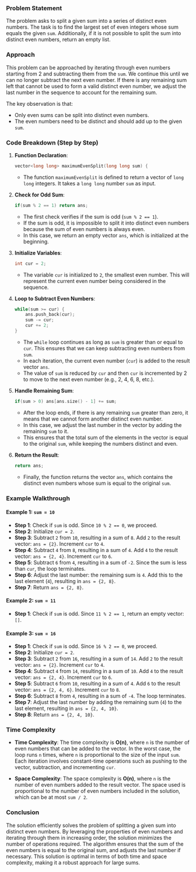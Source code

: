 ### Problem Statement

The problem asks to split a given sum into a series of distinct even numbers. The task is to find the largest set of even integers whose sum equals the given `sum`. Additionally, if it is not possible to split the sum into distinct even numbers, return an empty list.

### Approach

This problem can be approached by iterating through even numbers starting from 2 and subtracting them from the `sum`. We continue this until we can no longer subtract the next even number. If there is any remaining sum left that cannot be used to form a valid distinct even number, we adjust the last number in the sequence to account for the remaining sum.

The key observation is that:
- Only even sums can be split into distinct even numbers.
- The even numbers need to be distinct and should add up to the given `sum`.

### Code Breakdown (Step by Step)

1. **Function Declaration**:
   ```cpp
   vector<long long> maximumEvenSplit(long long sum) {
   ```
   - The function `maximumEvenSplit` is defined to return a vector of `long long` integers. It takes a `long long` number `sum` as input.

2. **Check for Odd Sum**:
   ```cpp
   if(sum % 2 == 1) return ans;
   ```
   - The first check verifies if the sum is odd (`sum % 2 == 1`).
   - If the sum is odd, it is impossible to split it into distinct even numbers because the sum of even numbers is always even.
   - In this case, we return an empty vector `ans`, which is initialized at the beginning.

3. **Initialize Variables**:
   ```cpp
   int cur = 2;
   ```
   - The variable `cur` is initialized to `2`, the smallest even number. This will represent the current even number being considered in the sequence.

4. **Loop to Subtract Even Numbers**:
   ```cpp
   while(sum >= cur) {
       ans.push_back(cur);
       sum -= cur;
       cur += 2;
   }
   ```
   - The `while` loop continues as long as `sum` is greater than or equal to `cur`. This ensures that we can keep subtracting even numbers from `sum`.
   - In each iteration, the current even number (`cur`) is added to the result vector `ans`.
   - The value of `sum` is reduced by `cur` and then `cur` is incremented by 2 to move to the next even number (e.g., 2, 4, 6, 8, etc.).

5. **Handle Remaining Sum**:
   ```cpp
   if(sum > 0) ans[ans.size() - 1] += sum;
   ```
   - After the loop ends, if there is any remaining `sum` greater than zero, it means that we cannot form another distinct even number.
   - In this case, we adjust the last number in the vector by adding the remaining `sum` to it.
   - This ensures that the total sum of the elements in the vector is equal to the original `sum`, while keeping the numbers distinct and even.

6. **Return the Result**:
   ```cpp
   return ans;
   ```
   - Finally, the function returns the vector `ans`, which contains the distinct even numbers whose sum is equal to the original `sum`.

### Example Walkthrough

#### Example 1: `sum = 10`
- **Step 1**: Check if `sum` is odd. Since `10 % 2 == 0`, we proceed.
- **Step 2**: Initialize `cur = 2`.
- **Step 3**: Subtract `2` from `10`, resulting in a sum of `8`. Add `2` to the result vector: `ans = {2}`. Increment `cur` to `4`.
- **Step 4**: Subtract `4` from `8`, resulting in a sum of `4`. Add `4` to the result vector: `ans = {2, 4}`. Increment `cur` to `6`.
- **Step 5**: Subtract `6` from `4`, resulting in a sum of `-2`. Since the sum is less than `cur`, the loop terminates.
- **Step 6**: Adjust the last number: the remaining sum is `4`. Add this to the last element (`4`), resulting in `ans = {2, 8}`.
- **Step 7**: Return `ans = {2, 8}`.

#### Example 2: `sum = 11`
- **Step 1**: Check if `sum` is odd. Since `11 % 2 == 1`, return an empty vector: `[]`.

#### Example 3: `sum = 16`
- **Step 1**: Check if `sum` is odd. Since `16 % 2 == 0`, we proceed.
- **Step 2**: Initialize `cur = 2`.
- **Step 3**: Subtract `2` from `16`, resulting in a sum of `14`. Add `2` to the result vector: `ans = {2}`. Increment `cur` to `4`.
- **Step 4**: Subtract `4` from `14`, resulting in a sum of `10`. Add `4` to the result vector: `ans = {2, 4}`. Increment `cur` to `6`.
- **Step 5**: Subtract `6` from `10`, resulting in a sum of `4`. Add `6` to the result vector: `ans = {2, 4, 6}`. Increment `cur` to `8`.
- **Step 6**: Subtract `8` from `4`, resulting in a sum of `-4`. The loop terminates.
- **Step 7**: Adjust the last number by adding the remaining sum (`4`) to the last element, resulting in `ans = {2, 4, 10}`.
- **Step 8**: Return `ans = {2, 4, 10}`.

### Time Complexity

- **Time Complexity**: The time complexity is **O(n)**, where `n` is the number of even numbers that can be added to the vector. In the worst case, the loop runs `n` times, where `n` is proportional to the size of the input `sum`. Each iteration involves constant-time operations such as pushing to the vector, subtraction, and incrementing `cur`.

- **Space Complexity**: The space complexity is **O(n)**, where `n` is the number of even numbers added to the result vector. The space used is proportional to the number of even numbers included in the solution, which can be at most `sum / 2`.

### Conclusion

The solution efficiently solves the problem of splitting a given sum into distinct even numbers. By leveraging the properties of even numbers and iterating through them in increasing order, the solution minimizes the number of operations required. The algorithm ensures that the sum of the even numbers is equal to the original sum, and adjusts the last number if necessary. This solution is optimal in terms of both time and space complexity, making it a robust approach for large sums.